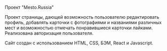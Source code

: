 Проект "Mesto.Russia"

Проект страницы, дающей возможность пользователю редактировать профиль, добавлять карточки с фотографиями и названиями различных мест и возможностью отмечать понравившиеся карточки лайками. Реализована авторизация пользователя.


Сайт создан с использованием HTML, CSS, БЭМ, React и Javascript.

